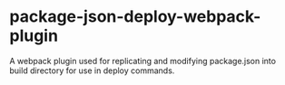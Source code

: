 # package-json-deploy-webpack-plugin
A webpack plugin used for replicating and modifying package.json into build directory for use in deploy commands. 
